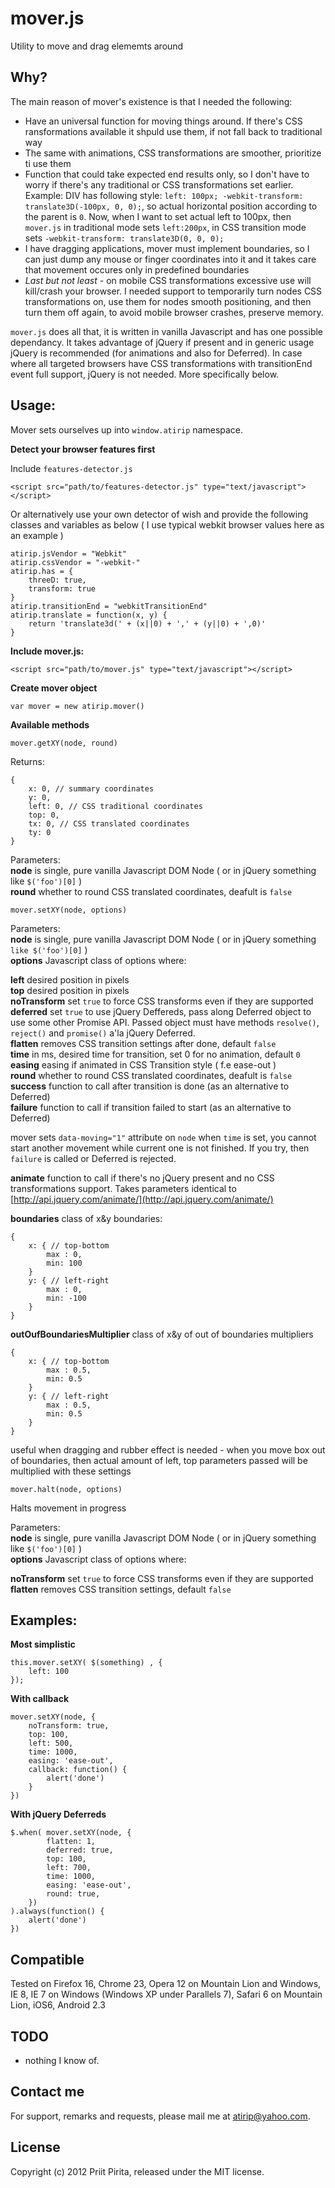 # mover.js

Utility to move and drag elememts around

## Why?

The main reason of mover's existence is that I needed the following:

* Have an universal function for moving things around. If there's CSS ransformations available it shpuld use them, if not fall back to traditional way
* The same with animations, CSS transformations are smoother, prioritize ti use them
* Function that could take expected end results only, so I don't have to worry if there's any traditional or CSS transformations set earlier. Example: DIV has following style: `left: 100px; -webkit-transform: translate3D(-100px, 0, 0);`, so actual horizontal position according to the parent is `0`. Now, when I want to set actual left to 100px, then `mover.js` in traditional mode sets `left:200px`, in CSS transition mode sets `-webkit-transform: translate3D(0, 0, 0);`
* I have dragging applications, mover must implement boundaries, so I can just dump any mouse or finger coordinates into it and it takes care that movement occures only in predefined boundaries
* _Last but not least_ - on mobile CSS transformations excessive use will kill/crash your browser. I needed support to temporarily turn nodes CSS transformations on, use them for nodes smooth positioning, and then turn them off again, to avoid mobile browser crashes, preserve memory.

`mover.js` does all that, it is written in vanilla Javascript and has one possible dependancy. It takes advantage of jQuery if present and in generic usage jQuery is recommended (for animations and also for Deferred). In case where all targeted browsers have CSS transformations with transitionEnd event full support, jQuery is not needed. More specifically below.

## Usage:

Mover sets ourselves up into `window.atirip` namespace.

**Detect your browser features first**

Include `features-detector.js`

    <script src="path/to/features-detector.js" type="text/javascript"></script>

Or alternatively use your own detector of wish and provide the following classes and variables as below ( I use typical webkit browser values here as an example )

	atirip.jsVendor = "Webkit"
	atirip.cssVendor = "-webkit-"
	atirip.has = {
		threeD: true,
		transform: true
	}
	atirip.transitionEnd = "webkitTransitionEnd"
	atirip.translate = function(x, y) {
		return 'translate3d(' + (x||0) + ',' + (y||0) + ',0)'
	}


**Include mover.js:**

    <script src="path/to/mover.js" type="text/javascript"></script>

**Create mover object**

	var mover = new atirip.mover()

**Available methods**

	mover.getXY(node, round)

Returns:

	{
		x: 0, // summary coordinates
		y: 0,
		left: 0, // CSS traditional coordinates
		top: 0,
		tx: 0, // CSS translated coordinates
		ty: 0		
	}

Parameters:  
__node__ is single, pure vanilla Javascript DOM Node ( or in jQuery something like `$('foo')[0]` )  
__round__ whether to round CSS translated coordinates, deafult is `false` 

	mover.setXY(node, options)

Parameters:  
__node__ is single, pure vanilla Javascript DOM Node ( or in jQuery something `like $('foo')[0]` )  
__options__ Javascript class of options where:

__left__ desired position in pixels  
__top__ desired position in pixels  
__noTransform__ set `true` to force CSS transforms even if they are supported  
__deferred__ set `true` to use jQuery Deffereds, pass along Deferred object to use some other Promise API. Passed object must have methods `resolve()`, `reject()` and `promise()` a'la jQuery Deferred.  
__flatten__ removes CSS transition settings after done, default `false`  
__time__ in ms, desired time for transition, set 0 for no animation, default `0`  
__easing__ easing if animated in CSS Transition style  ( f.e ease-out )  
__round__ whether to round CSS translated coordinates, deafult is `false`  
__success__ function to call after transition is done (as an alternative to Deferred)  
__failure__ function to call if transition failed to start (as an alternative to Deferred) 
 
mover sets `data-moving="1"` attribute on `node` when `time` is set, you cannot start another movement while current one is not finished. If you try, then `failure` is called or Deferred is rejected. 
 
__animate__	function to call if there's no jQuery present and no CSS transformations support. Takes parameters identical to [http://api.jquery.com/animate/](http://api.jquery.com/animate/)
		
__boundaries__ class of x&y boundaries:
 
 	{
 		x: { // top-bottom
 			max : 0,
 			min: 100
 		}
 		y: { // left-right
 			max : 0,
 			min: -100
 		}
 	}

__outOufBoundariesMultiplier__ class of x&y of out of boundaries multipliers

 	{
 		x: { // top-bottom
 			max : 0.5,
 			min: 0.5
 		}
 		y: { // left-right
 			max : 0.5,
 			min: 0.5
 		}
 	}

useful when dragging and rubber effect is needed - when you move box out of boundaries, then actual amount of left, top parameters passed will be multiplied with these settings


	mover.halt(node, options)

Halts movement in progress

Parameters:  
__node__ is single, pure vanilla Javascript DOM Node ( or in jQuery something like `$('foo')[0]` )  
__options__ Javascript class of options where:

__noTransform__ set `true` to force CSS transforms even if they are supported  
__flatten__ removes CSS transition settings, default `false`  


## Examples:

	
__Most simplistic__

	this.mover.setXY( $(something) , {
		left: 100
	});

	
__With callback__

	mover.setXY(node, {
		noTransform: true,
		top: 100,
		left: 500,
		time: 1000,
		easing: 'ease-out',
		callback: function() {
			alert('done')
		}
	})

__With jQuery Deferreds__

	$.when( mover.setXY(node, {
			flatten: 1,
			deferred: true,
			top: 100,
			left: 700,
			time: 1000,
			easing: 'ease-out',
			round: true,
		})
	).always(function() {
		alert('done')
	})


## Compatible

Tested on Firefox 16, Chrome 23, Opera 12 on Mountain Lion and Windows, IE 8, IE 7 on Windows
(Windows XP under Parallels 7), Safari 6 on Mountain Lion, iOS6, Android 2.3

## TODO

* nothing I know of.

## Contact me

For support, remarks and requests, please mail me at [atirip@yahoo.com](mailto:atirip@yahoo.com).

## License

Copyright (c) 2012 Priit Pirita, released under the MIT license.